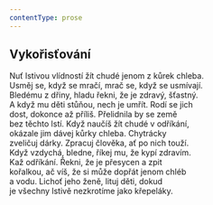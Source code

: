 ```yaml
---
contentType: prose
---
```


## Vykořisťování

Nuť lstivou vlídností žít chudé jenom z kůrek chleba.  
Usměj se, když se mračí, mrač se, když se usmívají.  
Bledému z dřiny, hladu řekni, že je zdravý, šťastný.  
A když mu děti stůňou, nech je umřít. Rodí se jich  
dost, dokonce až příliš. Přelidnila by se země  
bez těchto lstí. Když naučíš žít chudé v odříkání,  
okázale jim dávej kůrky chleba. Chytrácky  
zveličuj dárky. Zpracuj člověka, ať po nich touží.  
Když vzdychá, bledne, říkej mu, že kypí zdravím.  
Kaž odříkání. Řekni, že je přesycen a zpit  
kořalkou, ač víš, že si může dopřát jenom chléb  
a vodu. Lichoť jeho ženě, lituj děti, dokud  
je všechny lstivě nezkrotíme jako křepeláky.
